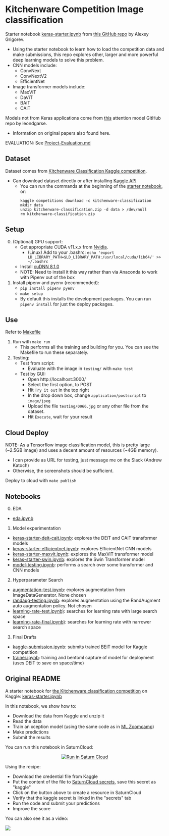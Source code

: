 # Kitchenware Competition Image classification

Starter notebook [keras-starter.ipynb](./keras-starter.ipynb) from [this GitHub repo](https://github.com/DataTalksClub/kitchenware-competition-starter) by Alexey Grigorev.

- Using the starter notebook to learn how to load the competition data and make submissions, this repo explores other, larger and more powerful deep learning models to solve this problem.
- CNN models include:
    - ConvNext
    - ConvNextV2
    - EfficientNet
- Image transformer models include:
    - MaxViT
    - DaViT
    - BAiT
    - CAiT

Models not from Keras applications come from [this](https://github.com/leondgarse/keras_cv_attention_models/tree/main/keras_cv_attention_models/beit) attention model GitHub repo by leondgarse.
- Information on original papers also found here.

EVALUATION: See [Project-Evaluation.md](./Project-Evaluation.md)

## Dataset

Dataset comes from [Kitchenware Classification Kaggle competition](https://www.kaggle.com/competitions/kitchenware-classification).
- Can download dataset directly or after installing [Kaggle API](https://www.kaggle.com/docs/api)
    - You can run the commands at the beginning of the [starter notebook](./notebooks/keras-starter.ipynb), or: 
        ```
        kaggle competitions download -c kitchenware-classification
        mkdir data
        unzip kitchenware-classification.zip -d data > /dev/null
        rm kitchenware-classification.zip
        ```

## Setup

0. (Optional) GPU support:
    - Get appropriate CUDA v11.x.x from [Nvidia](https://developer.nvidia.com/cuda-11.2.2-download-archive).
        - (Linux) Add to your .bashrc: `echo 'export LD_LIBRARY_PATH=$LD_LIBRARY_PATH:/usr/local/cuda/lib64/' >> ~/.bashrc`  
    - Install [cuDNN 8.1.0](https://docs.nvidia.com/deeplearning/cudnn/install-guide/index.html)
    - NOTE: Need to install it this way rather than via Anaconda to work with Pipenv out of the box
1. Install pipenv and pyenv (recommended):
    - `pip install pipenv pyenv`
    - `make setup`
    - By default this installs the development packages. You can run `pipenv install` for just the deploy packages.

## Use

Refer to [Makefile](./Makefile)
1. Run with `make run`
    - This performs all the training and building for you. You can see the Makefile to run these separately.
2. Testing:
    - Test from script:
        - Evaluate with the image in `testing/` with `make test`
    - Test by GUI:
        - Open http://localhost:3000/
        - Select the first option, to POST
        - Hit `Try it out` in the top right
        - In the drop down box, change `application/postscript` to `image/jpeg`
        - Upload the file `testing/0966.jpg` or any other file from the dataset.
        - Hit `Execute`, wait for your result

## Cloud Deploy

NOTE: As a Tensorflow image classification model, this is pretty large (~2.5GB image) and uses a decent amount of resources (~4GB memory).
- I can provide as URL for testing, just message me on the Slack (Andrew Katoch)
- Otherwise, the screenshots should be sufficient.

Deploy to cloud with `make publish`

## Notebooks

0. EDA
- [eda.ipynb](./notebooks/eda.ipynb)
1. Model experimentation
- [keras-starter-deit-cait.ipynb](./notebooks/keras-starter-deit-cait.ipynb): explores the DEiT and CAiT transformer models
- [keras-starter-efficientnet.ipynb](./notebooks/keras-starter-efficientnet.ipynb): explores EfficientNet CNN models
- [keras-starter-maxvit.ipynb](./notebooks/keras-starter-maxvit.ipynb): explores the MaxViT transformer model
- [keras-starter-swin.ipynb](./notebooks/keras-starter-swin.ipynb): explores the Swin Transformer model
- [model-testing.ipynb](./notebooks/model-testing.ipynb): performs a search over some transformer and CNN models
2. Hyperparameter Search
- [augmentation-test.ipynb](./notebooks/augmentation-test.ipynb): explores augmentation from ImageDataGenerator. None chosen
- [randaug-testing.ipynb](./notebooks/randaug-testing.ipynb): explores augmentation using the RandAugment auto augmentation policy. Not chosen
- [learning-rate-test.ipynb)](./notebooks/learning-rate-test.ipynb): searches for learning rate with large search space
- [learning-rate-final.ipynb)](./notebooks/learning-rate-final.ipynb): searches for learning rate with narrower search space
3. Final Drafts
- [kaggle-submission.ipynb](./notebooks/kaggle-submission.ipynb): submits trained BEiT model for Kaggle competition
- [trainer.ipynb](./trainer.ipynb): training and bentoml capture of model for deployment (uses DEiT to save on space/time)

## Original README

A starter notebook for [the Kitchenware classification competition](https://www.kaggle.com/competitions/kitchenware-classification/) on Kaggle: [keras-starter.ipynb](keras-starter.ipynb)

In this notebook, we show how to:


- Download the data from Kaggle and unzip it
- Read the data
- Train an xception model (using the same code as in [ML Zoomcamp](http://mlzoomcamp.com))
- Make predictions
- Submit the results 

You can run this notebook in SaturnCloud:

<p align="center">
    <a href="https://app.community.saturnenterprise.io/dash/resources?recipeUrl=https://raw.githubusercontent.com/DataTalksClub/kitchenware-competition-starter/main/kitchenware-jupyter-recipe.json" target="_blank" rel="noopener">
        <img src="https://saturncloud.io/images/embed/run-in-saturn-cloud.svg" alt="Run in Saturn Cloud"/>
    </a>
</p>


Using the recipe:

- Download the credential file from Kaggle
- Put the content of the file to [SaturnCloud secrets](https://app.community.saturnenterprise.io/dash/o/community/secrets), save this secret as "kaggle" 
- Click on the button above to create a resource in SaturnCloud
- Verify that the kaggle secret is linked in the "secrets" tab
- Run the code and submit your predictions
- Improve the score

You can also see it as a video:


<a href="https://www.loom.com/share/c41e5691bd36414fa4df8de9c905cc58">
    <img src="https://user-images.githubusercontent.com/875246/206399525-097683c4-62bd-436b-815a-4ac8543502a9.png" />
</a>